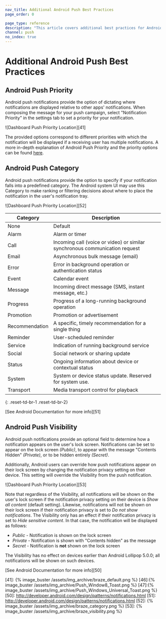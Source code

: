 ```yaml
---
nav_title: Additional Android Push Best Practices
page_order: 0

page_type: reference
description: "This article covers additional best practices for Android push messages, including priority, category, and visiblity."
channel: push
no_index: true
---
```


# Additional Android Push Best Practices

## Android Push Priority

Android push notifications provide the option of dictating where notifications are displayed relative to other apps' notifications.  When composing the message for your push campaign, select "Notification Priority" in the settings tab to set a priority for your notification.

![Dashboard Push Priority Location][41]

The provided options correspond to different priorities with which the notification will be displayed if a receiving user has multiple notifications. A more in-depth explanation of Android Push Priority and the priority options can be found [here][40].

## Android Push Category
Android push notifications provide the option to specify if your notification falls into a predefined category. The Android system UI may use this Category to make ranking or filtering decisions about where to place the notification in the user's notification tray.

![Dashboard Push Priority Location][52]

| Category       | Description                                                                 |
|----------------|-----------------------------------------------------------------------------|
| None           | Default                                                                     |
| Alarm          | Alarm or timer                                                              |
| Call           | Incoming call (voice or video) or similar synchronous communication request |
| Email          | Asynchronous bulk message (email)                                           |
| Error          | Error in background operation or authentication status                      |
| Event          | Calendar event                                                              |
| Message        | Incoming direct message (SMS, instant message, etc.)                        |
| Progress       | Progress of a long-running background operation                             |
| Promotion      | Promotion or advertisement                                                  |
| Recommendation | A specific, timely recommendation for a single thing                        |
| Reminder       | User-scheduled reminder                                                     |
| Service        | Indication of running background service                                    |
| Social         | Social network or sharing update                                            |
| Status         | Ongoing information about device or contextual status                       |
| System         | System or device status update. Reserved for system use.                    |
| Transport      | Media transport control for playback                                        |
{: .reset-td-br-1 .reset-td-br-2}


[See Android Documentation for more info][51]

## Android Push Visibility
Android push notifications provide an optional field to determine how a notification appears on the user's lock screen. Notifications can be set to appear on the lock screen *(Public)*, to appear with the message "Contents Hidden" *(Private)*, or to be hidden entirely *(Secret)*.

Additionally, Android users can override how push notifications appear on their lock screen by changing the notification privacy setting on their device. This setting will override the Visibility from the push notification.

![Dashboard Push Priority Location][53]

Note that regardless of the Visibility, all notifications will be shown on the user's lock screen if the notification privacy setting on their device is *Show all content* (default setting). Likewise, notifications will not be shown on their lock screen if their notification privacy is set to *Do not show notifications*. The Visibility only has an effect if their notification privacy is set to *Hide sensitive content*. In that case, the notification will be displayed as follows:

* *Public* - Notification is shown on the lock screen
* *Private* - Notification is shown with "Contents hidden" as the message
* *Secret* - Notification is **not** shown on the lock screen

The Visibility has no effect on devices earlier than Android Lollipop 5.0.0; all notifications will be shown on such devices.

[See Android Documentation for more info][50]

[40]: https://www.braze.com/blog/breakdown-android-lollipops-new-notification-priorities-push-flexibility/
[41]: {% image_buster /assets/img_archive/braze_default.png %}
[46]:{% image_buster /assets/img_archive/Push_Window8_Toast.png %}
[47]:{% image_buster /assets/img_archive/Push_Windows_Universal_Toast.png %}
[50]: http://developer.android.com/design/patterns/notifications.html
[51]: http://developer.android.com/design/patterns/notifications.html
[52]: {% image_buster /assets/img_archive/braze_category.png %}
[53]: {% image_buster /assets/img_archive/braze_visibility.png %}
